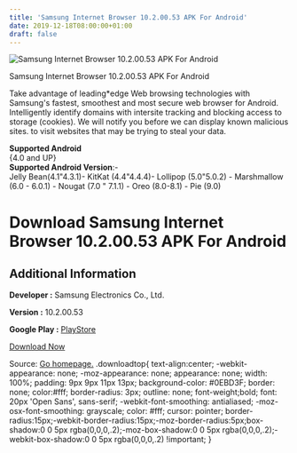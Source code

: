 ```yaml
---
title: 'Samsung Internet Browser 10.2.00.53 APK For Android'
date: 2019-12-18T08:00:00+01:00
draft: false
---
```


![Samsung Internet Browser 10.2.00.53 APK For Android](https://i1.wp.com/apkhome.net/wp-content/uploads/2019/11/Samsung-Internet-Browser-10.2.00.53.png "Samsung Internet Browser 10.2.00.53 APK For Android")

  

Samsung Internet Browser 10.2.00.53 APK For Android

Take advantage of leading\*edge Web browsing technologies with Samsung's fastest, smoothest and most secure web browser for Android. Intelligently identify domains with intersite tracking and blocking access to storage (cookies). We will notify you before we can display known malicious sites. to visit websites that may be trying to steal your data.

**Supported Android**  
{4.0 and UP}  
**Supported Android Version**:-  
Jelly Bean(4.1"4.3.1)- KitKat (4.4"4.4.4)- Lollipop (5.0"5.0.2) - Marshmallow (6.0 - 6.0.1) - Nougat (7.0 " 7.1.1) - Oreo (8.0-8.1) - Pie (9.0)

Download Samsung Internet Browser 10.2.00.53 APK For Android
============================================================

Additional Information
----------------------

**Developer :** Samsung Electronics Co., Ltd.

**Version :** 10.2.00.53

**Google Play :** [PlayStore](https://play.google.com/store/apps/details?id=com.sec.android.app.sbrowser&hl=en-US)

  

[Download Now](https://store4app.co/post/samsung-internet-browser-10-2-00-53-apk-for-android_1574516333)

  
Source: [Go homepage.](https://store4app.co/post/samsung-internet-browser-10-2-00-53-apk-for-android_1574516333) .downloadtop{ text-align:center; -webkit-appearance: none; -moz-appearance: none; appearance: none; width: 100%; padding: 9px 9px 11px 13px; background-color: #0EBD3F; border: none; color:#fff; border-radius: 3px; outline: none; font-weight;bold; font: 20px 'Open Sans', sans-serif; -webkit-font-smoothing: antialiased; -moz-osx-font-smoothing: grayscale; color: #fff; cursor: pointer; border-radius:15px;-webkit-border-radius:15px;-moz-border-radius:5px;box-shadow:0 0 5px rgba(0,0,0,.2);-moz-box-shadow:0 0 5px rgba(0,0,0,.2);-webkit-box-shadow:0 0 5px rgba(0,0,0,.2) !important; }